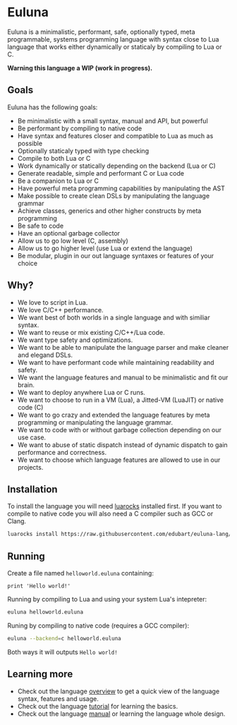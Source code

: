 # Euluna

Euluna is a minimalistic, performant, safe, optionally typed, meta programmable,
systems programming language with syntax close to Lua language that works
either dynamically or staticaly by compiling to Lua or C.

**Warning this language a WIP (work in progress).**

## Goals

Euluna has the following goals:

* Be minimalistic with a small syntax, manual and API, but powerful
* Be performant by compiling to native code
* Have syntax and features closer and compatible to Lua as much as possible
* Optionally staticaly typed with type checking
* Compile to both Lua or C
* Work dynamically or statically depending on the backend (Lua or C)
* Generate readable, simple and performant C or Lua code
* Be a companion to Lua or C
* Have powerful meta programming capabilities by manipulating the AST
* Make possible to create clean DSLs by manipulating the language grammar
* Achieve classes, generics and other higher constructs by meta programming
* Be safe to code
* Have an optional garbage collector
* Allow us to go low level (C, assembly)
* Allow us to go higher level (use Lua or extend the language)
* Be modular, plugin in our out language syntaxes or features of your choice

## Why?

* We love to script in Lua.
* We love C/C++ performance.
* We want best of both worlds in a single language and with similiar syntax.
* We want to reuse or mix existing C/C++/Lua code.
* We want type safety and optimizations.
* We want to be able to manipulate the language parser and make cleaner and elegand DSLs.
* We want to have performant code while maintaining readability and safety.
* We want the language features and manual to be minimalistic and fit our brain.
* We want to deploy anywhere Lua or C runs.
* We want to choose to run in a VM (Lua), a Jitted-VM (LuaJIT) or native code (C)
* We want to go crazy and extended the language features by meta programming or manipulating the language grammar.
* We want to code with or without garbage collection depending on our use case.
* We want to abuse of static dispatch instead of dynamic dispatch to gain performance and correctness.
* We want to choose which language features are allowed to use in our projects.

## Installation

To install the language you will need [luarocks](https://luarocks.org/) installed first.
If you want to compile to native code you will also need a C compiler such as GCC or Clang.

```bash
luarocks install https://raw.githubusercontent.com/edubart/euluna-lang/master/rockspec/euluna-dev-1.rockspec
```

## Running

Create a file named `helloworld.euluna` containing:

```euluna
print 'Hello world!'
```

Running by compiling to Lua and using your system Lua's intepreter:
```bash
euluna helloworld.euluna
```

Runing by compiling to native code (requires a GCC compiler):
```bash
euluna --backend=c helloworld.euluna
```

Both ways it will outputs  ```Hello world!```

## Learning more

* Check out the language [overview](https://edubart.github.io/euluna-website/overview/)
to get a quick view of the language syntax, features and usage.
* Check out the language [tutorial](https://edubart.github.io/euluna-website/tutorial/)
for learning the basics.
* Check out the language [manual](https://edubart.github.io/euluna-website/manual/)
or learning the language whole design.
